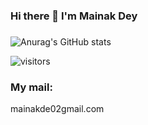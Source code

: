 ### Hi there 👋 I'm Mainak Dey 
### 



![Anurag's GitHub stats](https://github-readme-stats.vercel.app/api?username=Mainakdey1&show_icons=true&theme=radical)





![visitors](https://visitor-badge.glitch.me/badge?page_id=${Mainakdey1}.${Mainakdey1})

### My mail: 
mainakde02gmail.com
